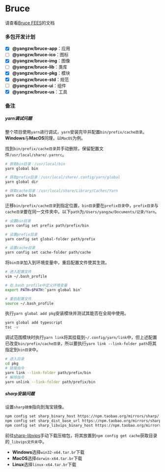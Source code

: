 # Bruce

请查看[Bruce FEES](https://JowayYoung.github.io/bruce)的文档

### 多包开发计划

- [x] **@yangzw/bruce-app**：应用
- [ ] **@yangzw/bruce-ico**：图标
- [x] **@yangzw/bruce-img**：图像
- [ ] **@yangzw/bruce-lib**：类库
- [x] **@yangzw/bruce-pkg**：模块
- [x] **@yangzw/bruce-std**：规范
- [ ] **@yangzw/bruce-ui**：组件
- [x] **@yangzw/bruce-us**：工具

### 备注

##### yarn调试问题

整个项目使用`yarn`进行调试，`yarn`安装完毕并配置`bin/prefix/cache目录`。**Windows**与**MacOS**同理，以`MacOS`为例。

找到`bin/prefix/cache目录`并手动删除，保留配置文件`/usr/local/share/.yarnrc`。

```sh
# 获取bin目录：/usr/local/bin
yarn global bin

# 获取prefix目录：/usr/local/share/.config/yarn/global
yarn global dir

# 获取cache目录：/usr/local/share/Library/Caches/Yarn
yarn cache bin
```

迁移`bin/prefix/cache目录`到指定位置，`bin目录`要在`prefix目录`中，`prefix目录`与`cache目录`要在同一文件夹中。以下`path`为`/Users/yangzw/Documents/记录/Yarn`。

```sh
# 设置bin目录
yarn config set prefix path/prefix/bin

# 设置prefix目录
yarn config set global-folder path/prefix

# 设置cache目录
yarn config set cache-folder path/cache
```

将`bin目录`加入到环境变量中，重启配置文件使其生效。

```sh
# 进入配置文件
vim ~/.bash_profile

# 在.bash_profile中定义环境变量
export PATH=$PATH:`yarn global bin`

# 重启配置文件
source ~/.bash_profile
```

执行`yarn global add pkg`安装模块并测试其能否在全局中使用。

```sh
yarn global add typescript
tsc -v
```

调试范围模块时执行`yarn link`将其挂载到`~/.config/yarn/link`中，但上述配置已改变`bin/prefix/cache目录`，所以要执行`yarn link --link-folder path`将其指定到`bin目录`中。

```sh
# 进入目录
cd pkg
# 链接指令
yarn link --link-folder path/prefix/bin
# 解除指令
yarn unlink --link-folder path/prefix/bin
```

##### sharp安装问题

设置`sharp镜像`指向到淘宝镜像。

```sh
npm config set sharp_binary_host https://npm.taobao.org/mirrors/sharp/
npm config set sharp_dist_base_url https://npm.taobao.org/mirrors/sharp-libvips/
npm config set sharp_libvips_binary_host https://npm.taobao.org/mirrors/sharp-libvips/
```

前往[sharp-libvips](https://github.com/lovell/sharp-libvips/releases)手动下载压缩包，将其放置到`npm config get cache`获取目录的`_libvips文件夹`中。

- **Windows**选择`win32-x64.tar.br`下载
- **MacOS**选择`darwin-x64.tar.br`下载
- **Linux**选择`linux-x64.tar.br`下载